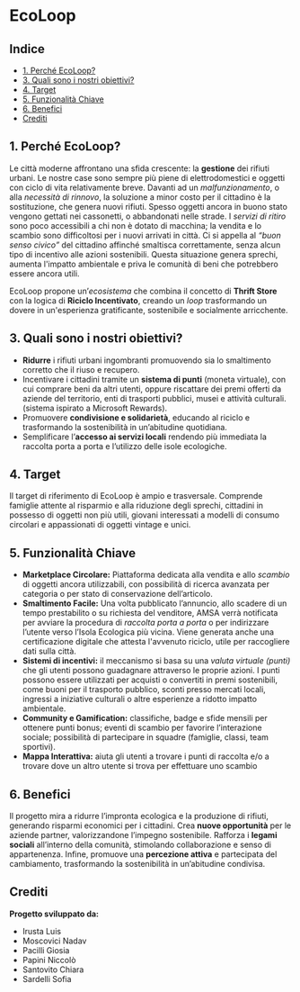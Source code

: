 <h1>EcoLoop</h1>

<h2>Indice</h2>

- [1. Perché EcoLoop?](#1-perché-ecoloop)
- [3. Quali sono i nostri obiettivi?](#3-quali-sono-i-nostri-obiettivi)
- [4. Target](#4-target)
- [5. Funzionalità Chiave](#5-funzionalità-chiave)
- [6. Benefici](#6-benefici)
- [Crediti](#crediti)

## 1. Perché EcoLoop?

Le città moderne affrontano una sfida crescente: la **gestione** dei rifiuti urbani. Le nostre case sono sempre più piene di elettrodomestici e oggetti con ciclo di vita relativamente breve. Davanti ad un *malfunzionamento*, o alla *necessità di rinnovo*, la soluzione a minor costo per il cittadino è la sostituzione, che genera nuovi rifiuti. Spesso oggetti ancora in buono stato vengono gettati nei cassonetti, o abbandonati nelle strade. I *servizi di ritiro* sono poco accessibili a chi non è dotato di macchina; la vendita e lo scambio sono difficoltosi per i nuovi arrivati in città. Ci si appella al *“buon senso civico”* del cittadino affinché smaltisca correttamente, senza alcun tipo di incentivo alle azioni sostenibili. Questa situazione genera sprechi, aumenta l'impatto ambientale e priva le comunità di beni che potrebbero essere ancora utili.

EcoLoop propone un’*ecosistema* che combina il concetto di **Thrift Store** con la logica di **Riciclo Incentivato**, creando un *loop* trasformando un dovere in un'esperienza gratificante, sostenibile e socialmente arricchente.

## 3. Quali sono i nostri obiettivi?

- **Ridurre** i rifiuti urbani ingombranti promuovendo sia lo smaltimento corretto che il riuso e recupero.
- Incentivare i cittadini tramite un **sistema di punti** (moneta virtuale), con cui comprare beni da altri utenti, oppure riscattare dei premi offerti da aziende del territorio, enti di trasporti pubblici, musei e attività culturali. (sistema ispirato a Microsoft Rewards).
- Promuovere **condivisione e solidarietà**, educando al riciclo e trasformando la sostenibilità  in un’abitudine quotidiana.
- Semplificare l’**accesso ai servizi locali** rendendo più immediata la raccolta porta a porta e l’utilizzo delle isole ecologiche.

## 4. Target

Il target di riferimento di EcoLoop è ampio e trasversale. Comprende famiglie attente al risparmio e alla riduzione degli sprechi, cittadini in possesso di oggetti non più utili, giovani interessati a modelli di consumo circolari e appassionati di oggetti vintage e unici.

## 5. Funzionalità Chiave

- **Marketplace Circolare:** Piattaforma dedicata alla vendita e allo *scambio* di oggetti ancora utilizzabili, con possibilità di ricerca avanzata per categoria o per stato di conservazione dell’articolo.
- **Smaltimento Facile:** Una volta pubblicato l’annuncio, allo scadere di un tempo prestabilito o su richiesta del venditore, AMSA verrà notificata per avviare la procedura di *raccolta porta a porta* o per indirizzare l’utente verso l’Isola Ecologica più vicina. Viene generata anche una certificazione digitale che attesta l'avvenuto riciclo, utile per raccogliere dati sulla città.
- **Sistemi di incentivi:** il meccanismo si basa su una *valuta virtuale (punti)* che gli utenti possono guadagnare attraverso le proprie azioni. I punti possono essere utilizzati per acquisti o convertiti in premi sostenibili, come buoni per il trasporto pubblico, sconti presso mercati locali, ingressi a iniziative culturali o altre esperienze a ridotto impatto ambientale.
- **Community e Gamification:** classifiche, badge e sfide mensili per ottenere punti bonus; eventi di scambio per favorire l’interazione sociale; possibilità di partecipare in squadre (famiglie, classi, team sportivi).
- **Mappa Interattiva:** aiuta gli utenti a trovare i punti di raccolta e/o a trovare dove un altro utente si trova per effettuare uno scambio

## 6. Benefici

Il progetto mira a ridurre l’impronta ecologica e la produzione di rifiuti, generando risparmi economici per i cittadini. Crea **nuove opportunità** per le aziende partner, valorizzandone l’impegno sostenibile. Rafforza i **legami sociali** all’interno della comunità, stimolando collaborazione e senso di appartenenza. Infine, promuove una **percezione attiva** e partecipata del cambiamento, trasformando la sostenibilità in un’abitudine condivisa.

## Crediti

**Progetto sviluppato da:**

- Irusta Luis
- Moscovici Nadav
- Pacilli Giosia
- Papini Niccolò
- Santovito Chiara
- Sardelli Sofia
